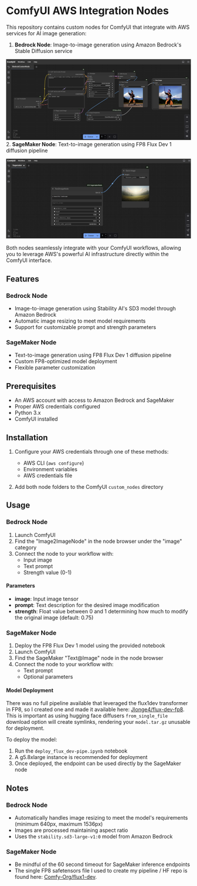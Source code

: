 # ComfyUI AWS Integration Nodes

This repository contains custom nodes for ComfyUI that integrate with AWS services for AI image generation:

1. **Bedrock Node**: Image-to-image generation using Amazon Bedrock's Stable Diffusion service

![ComfyUI Bedrock Node Example](imgs/comfy-custom.png)
2. **SageMaker Node**: Text-to-image generation using FP8 Flux Dev 1 diffusion pipeline

![ComfyUI SageMaker Node Example](imgs/sagemaker_node.png)

Both nodes seamlessly integrate with your ComfyUI workflows, allowing you to leverage AWS's powerful AI infrastructure directly within the ComfyUI interface.

## Features

### Bedrock Node
- Image-to-image generation using Stability AI's SD3 model through Amazon Bedrock
- Automatic image resizing to meet model requirements
- Support for customizable prompt and strength parameters

### SageMaker Node
- Text-to-image generation using FP8 Flux Dev 1 diffusion pipeline
- Custom FP8-optimized model deployment
- Flexible parameter customization

## Prerequisites

- An AWS account with access to Amazon Bedrock and SageMaker
- Proper AWS credentials configured
- Python 3.x
- ComfyUI installed

## Installation

1. Configure your AWS credentials through one of these methods:
   - AWS CLI (`aws configure`)
   - Environment variables
   - AWS credentials file

2. Add both node folders to the ComfyUI `custom_nodes` directory

## Usage

### Bedrock Node

1. Launch ComfyUI
2. Find the "Image2ImageNode" in the node browser under the "image" category
3. Connect the node to your workflow with:
   - Input image
   - Text prompt
   - Strength value (0-1)

#### Parameters
- **image**: Input image tensor
- **prompt**: Text description for the desired image modification
- **strength**: Float value between 0 and 1 determining how much to modify the original image (default: 0.75)

### SageMaker Node

1. Deploy the FP8 Flux Dev 1 model using the provided notebook
2. Launch ComfyUI
3. Find the SageMaker "Text@Image" node in the node browser
4. Connect the node to your workflow with:
   - Text prompt
   - Optional parameters

#### Model Deployment
There was no full pipeline available that leveraged the flux1dev transformer in FP8, so I created one and made it available here: [Jlonge4/flux-dev-fp8](https://huggingface.co/Jlonge4/flux-dev-fp8). This is important as using hugging face diffusers `from_single_file` download option will create symlinks, rendering your `model.tar.gz` unusable for deployment.

To deploy the model:
1. Run the `deploy_flux_dev-pipe.ipynb` notebook
2. A g5.8xlarge instance is recommended for deployment
3. Once deployed, the endpoint can be used directly by the SageMaker node

## Notes

### Bedrock Node
- Automatically handles image resizing to meet the model's requirements (minimum 640px, maximum 1536px)
- Images are processed maintaining aspect ratio
- Uses the `stability.sd3-large-v1:0` model from Amazon Bedrock

### SageMaker Node
- Be mindful of the 60 second timeout for SageMaker inference endpoints
- The single FP8 safetensors file I used to create my pipeline / HF repo is found here: [Comfy-Org/flux1-dev](https://huggingface.co/Comfy-Org/flux1-dev).